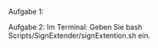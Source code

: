 Aufgabe 1:
    

Aufgabe 2:
    Im Terminal: Geben Sie bash Scripts/SignExtender/signExtention.sh ein.
